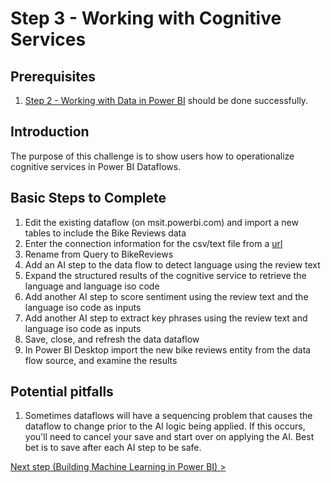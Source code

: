 # Step 3 - Working with Cognitive Services

## Prerequisites

1. [Step 2 - Working with Data in Power BI](https://github.com/Alexandrovdi/PowerBI_AI/blob/main/Challenge%20steps/Step%202%20-%20Dataflows.md) should be done successfully.


## Introduction

The purpose of this challenge is to show users how to operationalize cognitive services in Power BI Dataflows.


## Basic Steps to Complete
1. Edit the existing dataflow (on msit.powerbi.com) and import a new tables to include the Bike Reviews data
1. Enter the connection information for the csv/text file from a [url](https://raw.githubusercontent.com/Alexandrovdi/PowerBI_AI/main/Data/bike%20reviews.csv)
2. Rename from Query to BikeReviews
3. Add an AI step to the data flow to detect language using the review text
4. Expand the structured results of the cognitive service to retrieve the language and language iso code
5. Add another AI step to score sentiment using the review text and the language iso code as inputs
6. Add another AI step to extract key phrases using the review text and language iso code as inputs
7. Save, close, and refresh the data dataflow
8. In Power BI Desktop import the new bike reviews entity from the data flow source, and examine the results

## Potential pitfalls

1.  Sometimes dataflows will have a sequencing problem that causes the dataflow to change prior to the AI logic being applied. If this occurs, you'll need to cancel your save and start over on applying the AI. Best bet is to save after each AI step to be safe.


[Next step (Building Machine Learning in Power BI) >](https://github.com/Alexandrovdi/PowerBI_AI/blob/main/Challenge%20steps/Step%204%20-%20Building%20Machine%20Learning.md)
